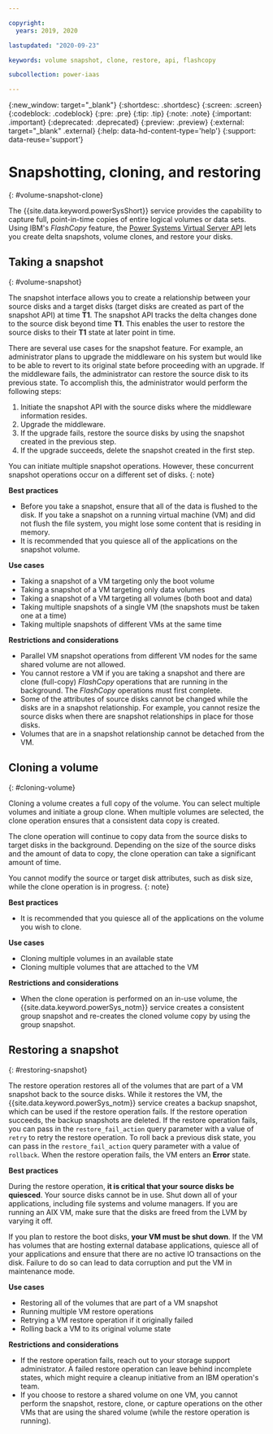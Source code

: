 ```yaml
---

copyright:
  years: 2019, 2020

lastupdated: "2020-09-23"

keywords: volume snapshot, clone, restore, api, flashcopy

subcollection: power-iaas

---
```


{:new_window: target="_blank"}
{:shortdesc: .shortdesc}
{:screen: .screen}
{:codeblock: .codeblock}
{:pre: .pre}
{:tip: .tip}
{:note: .note}
{:important: .important}
{:deprecated: .deprecated}
{:preview: .preview}
{:external: target="_blank" .external}
{:help: data-hd-content-type='help'}
{:support: data-reuse='support'}

# Snapshotting, cloning, and restoring
{: #volume-snapshot-clone}

The {{site.data.keyword.powerSysShort}} service provides the capability to capture full, point-in-time copies of entire logical volumes or data sets. Using IBM's *FlashCopy* feature, the [Power Systems Virtual Server API](https://cloud.ibm.com/apidocs/power-cloud#introduction) lets you create delta snapshots, volume clones, and restore your disks.

<!-- !The {{site.data.keyword.powerSys_notm}} snapshot, clone, and restore capabilities are currently available only in *DAL13*, *WDC*, *FRA04*, and *FRA05*.
{: preview} -->

<!-- ![Snapshot and clone API use cases](./images/snapshot-clone-use-cases.png "Snapshot and clone API use cases"){: caption="Figure 1. Snapshot and clone API use cases" caption-side="bottom"} -->

## Taking a snapshot
{: #volume-snapshot}

The snapshot interface allows you to create a relationship between your source disks and a target disks (target disks are created as part of the snapshot API) at time **T1**. The snapshot API tracks the delta changes done to the source disk beyond time **T1**. This enables the user to restore the source disks to their **T1** state at later point in time.

There are several use cases for the snapshot feature. For example, an administrator plans to upgrade the middleware on his system but would like to be able to revert to its original state before proceeding with an upgrade. If the middleware fails, the administrator can restore the source disk to its previous state. To accomplish this, the administrator would perform the following steps:

1. Initiate the snapshot API with the source disks where the middleware information resides.
2. Upgrade the middleware.
3. If the upgrade fails, restore the source disks by using the snapshot created in the previous step.
4. If the upgrade succeeds, delete the snapshot created in the first step.

You can initiate multiple snapshot operations. However, these concurrent snapshot operations occur on a different set of disks.
{: note}

**Best practices**

- Before you take a snapshot, ensure that all of the data is flushed to the disk. If you take a snapshot on a running virtual machine (VM) and did not flush the file system, you might lose some content that is residing in memory.
- It is recommended that you quiesce all of the applications on the snapshot volume.

**Use cases**

- Taking a snapshot of a VM targeting only the boot volume
- Taking a snapshot of a VM targeting only data volumes
- Taking a snapshot of a VM targeting all volumes (both boot and data)
- Taking multiple snapshots of a single VM (the snapshots must be taken one at a time)
- Taking multiple snapshots of different VMs at the same time

**Restrictions and considerations**

- Parallel VM snapshot operations from different VM nodes for the same shared volume are not allowed.
- You cannot restore a VM if you are taking a snapshot and there are clone (full-copy) *FlashCopy* operations that are running in the background. The *FlashCopy* operations must first complete.
- Some of the attributes of source disks cannot be changed while the disks are in a snapshot relationship. For example, you cannot resize the source disks when there are snapshot relationships in place for those disks.
- Volumes that are in a snapshot relationship cannot be detached from the VM.

## Cloning a volume
{: #cloning-volume}

Cloning a volume creates a full copy of the volume. You can select multiple volumes and initiate a group clone. When multiple volumes are selected, the clone operation ensures that a consistent data copy is created.

The clone operation will continue to copy data from the source disks to target disks in the background. Depending on the size of the source disks and the amount of data to copy, the clone operation can take a significant amount of time.<br>

You cannot modify the source or target disk attributes, such as disk size, while the clone operation is in progress.
{: note}

**Best practices**

- It is recommended that you quiesce all of the applications on the volume you wish to clone.

**Use cases**

- Cloning multiple volumes in an available state
- Cloning multiple volumes that are attached to the VM

**Restrictions and considerations**

- When the clone operation is performed on an in-use volume, the {{site.data.keyword.powerSys_notm}} service creates a consistent group snapshot and re-creates the cloned volume copy by using the group snapshot.

<!-- ## clone volume process-limiting the amount of VM quiesce time

Clone volume process breaks the clone volumes API into multiple steps which allows the customer to do preparatory steps which allows ongoing I/O on the source volumes and provides application consistent clones while reducing the VM quiesce time.

### Phase 1: create a new volumes-clone request and initiate the Prepare action

Prepare action does the preparatory work for creating the snapshot volumes to the volumes-clone create API in the doc.

**Requirements**:

- requires a minimum of two volumes.
- requires a minimum of one volume to be in the 'in-use' state.
- requires a unique volumes-clone name.

**Status**:

- Initial status is ‘preparing’ and will transition to the ‘prepared’ when  the Prepare action has successfully completed.

**Failure**:

- If an error occurs during the Prepare action the status will transition to the ‘failed’ state. The error reason can be viewed using the volumes-clone Get Detail or List requests.

**Cancel**:

- A volumes clone request can be cancelled when the volumes-clone request has transitioned to the ‘Prepared’ state. The volumes-clone request will be set to the ‘cancelling’ status.

**Return**:

- A new volumes-clone ID will be generated and returned along with the volumes-clone object.

**Best Practice**:

- The User should manually quiesce the VM before starting Phase 2.

### Phase 2 :Initiate the Start action for a volumes-clone request

Start action starts the consistency group to initiate the flash copy to volumes-clone start API in the doc.

**Requirements**:

- requires the volumes-clone request to be in the ‘prepared’ status.
- the latest volumes-clone request status can be viewed using the get volumes-clone detail request or getting the list of all volumes-clone requests.

**Status**:

- Initial status is ‘starting’ and will transition to the ‘available’ status, group snapshot created. This request is synchronous and when the API call returns to the client the volumes-clone request status will have already transitioned to the ‘available’ status unless an error occurred.

**Failure**:

- if an error occurs during the Start action an error will be returned detailing the error reason with the Start action response.  The status will transition to the ‘failed’ state. The prepared snapshot data will be removed allowing the user to retry cloning the same set of volumes again.

**Cancel**:

- A volumes-clone request can be cancelled when the volumes-clone request is in the
‘Available’ status. The volumes-clone request will be set to the ‘cancelling’ status to the volumes-clone cancel API in the doc.

**Return**:

- Updated volumes-clone request showing the latest status.

**Best Practice**:

- The User should manually un-quiesce the VM before starting Phase 3.

### Phase 3 :Initiate the Execute action for a volumes-clone request

Execute action performs the remaining execution to create the cloned volumes from the available group snapshot to the volumes-clone execute API in the doc.

**Requirements**:

- requires the volumes-clone request to be in the ‘available’ status.

**Status**:

- Initial status is ‘executing’ and will transition to the ‘completed’ status when the Execute Action has successfully completed.

**Failure**:

- If an error occurs during the volume cloning process any artifacts that the  cloning process created will be removed.  The group snapshot will be returned to the ‘available’ state, allowing a user to retry the execute action.

**Cancel**:

- a volumes-clone request can be cancelled when the volumes-clone request is in the ‘Executing’ state. The volumes-clone request will be set to the ‘cancelling’ status.

**Return**:

- updated volumes-clone request showing the latest status.

### Additional volumes-clone APIs that can be used with volumes-clone requests

**Get Detail of a volumes-clone request**:

- The get volumes-clone detail request will return detailed information about the current status of the request and includes the list of source volumes getting cloned as well as the cloned volumes when the Execute action has successfully completed to the get volumes-clone detail API in the doc.

**Get a list of all volumes-clone requests**:

- The get list of volumes-clone requests will provide a list of all volumes-clone requests and the latest Status for each request. The listed information does not provide detailed information about the source or cloned
Volumes to the get list of volumes-clone request API in the doc.

**Cancel a volumes-clone request**

- The volumes-clone Cancel request will perform a removal of the group snapshot and if the volumes-clonerequest is currently in the ‘executing’ status any artifacts that the  cloning process has created will be removed. The initial status will be ‘cancelling’ and will transition to the ‘cancelled’ state when all the cleanup work has completed to the Cancel volumes-clone request API in the doc.

- A volumes-clone request is considered completed when the status has transitioned to one of “completed’, ‘failed’, or ‘cancelled’ status.

**Delete a volume-clone request**

- All volumes-clone request will be returned when calling the get list volumes-clone request API.When a volumes-clone request is no longer needed, the volumes-clone Delete API can be called to remove the data to the delete volumes-clone request API in the doc.

**Requirements**:

- requires the volumes-clone request to be in a finalized status. The finalized statuses includes ‘completed’, ‘failed’, and ‘cancelled’. -->

## Restoring a snapshot
{: #restoring-snapshot}

The restore operation restores all of the volumes that are part of a VM snapshot back to the source disks. While it restores the VM, the {{site.data.keyword.powerSys_notm}} service creates a backup snapshot, which can be used if the restore operation fails. If the restore operation succeeds, the backup snapshots are deleted. If the restore operation fails, you can pass in the `restore_fail_action` query parameter with a value of `retry` to retry the restore operation. To roll back a previous disk state, you can pass in the `restore_fail_action` query parameter with a value of `rollback`. When the restore operation fails, the VM enters an **Error** state.

**Best practices**

During the restore operation, **it is critical that your source disks be quiesced**. Your source disks cannot be in use. Shut down all of your applications, including file systems and volume managers. If you are running an AIX VM, make sure that the disks are freed from the LVM by varying it off.

If you plan to restore the boot disks, **your VM must be shut down**. If the VM has volumes that are hosting external database applications, quiesce all of your applications and ensure that there are no active IO transactions on the disk. Failure to do so can lead to data corruption and put the VM in maintenance mode.

**Use cases**

- Restoring all of the volumes that are part of a VM snapshot
- Running multiple VM restore operations
- Retrying a VM restore operation if it originally failed
- Rolling back a VM to its original volume state

**Restrictions and considerations**

- If the restore operation fails, reach out to your storage support administrator. A failed restore operation can leave behind incomplete states, which might require a cleanup initiative from an IBM operation's team.
- If you choose to restore a shared volume on one VM, you cannot perform the snapshot, restore, clone, or capture operations on the other VMs that are using the shared volume (while the restore operation is running).

<!-- ## Cloning a VM
{: #cloning-vm}

You can clone the entire source VM and deploy a target VM (based on the source VM). When doing so, you can customize the network information and VM resource configuration (CPU, memory, shared volumes, etc.).

You can perform only a limited number of concurrent VM clone operations. If you get an error message, wait a few minutes and try again.
{: important} -->
